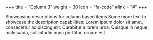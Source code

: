 +++
title = "Column 3"
weight = 30
icon = "fa-code"
#link = "#"
+++

Showcasing descriptions for column based items
Some more text to showcase the description capabilities:
Lorem ipsum dolor sit amet, consectetur adipiscing elit.
Curabitur a lorem urna.
Quisque in neque malesuada, sollicitudin nunc porttitor, ornare est.
